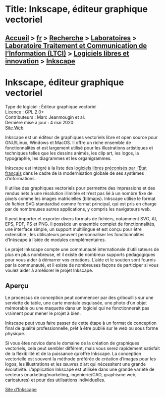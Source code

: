 # Title: Inkscape, éditeur graphique vectoriel

## [Accueil](https://www.telecom-paris.fr "https://www.telecom-paris.fr") > [fr](https://www.telecom-paris.fr/fr "fr") > [Recherche](https://www.telecom-paris.fr/fr/recherche "Recherche") > [Laboratoires](https://www.telecom-paris.fr/fr/recherche/labos "Laboratoires") > [Laboratoire Traitement et Communication de l’Information (LTCI)](https://www.telecom-paris.fr/fr/recherche/labos/traitement-information-ltci "Laboratoire Traitement et Communication de l’Information \(LTCI\)") > [Logiciels libres et innovation](https://www.telecom-paris.fr/fr/recherche/labos/traitement-information-ltci/logiciels-libres "Logiciels libres et innovation") > [Inkscape](https://www.telecom-paris.fr/fr/recherche/labos/traitement-information-ltci/logiciels-libres/inkscape)

[](https://www.telecom-paris.fr/fr/accueil)

# Inkscape, éditeur graphique vectoriel

Type de logiciel : Éditeur graphique vectoriel  
Licence : GPL 2.0+  
Contributeurs : Marc Jeanmougin et al.  
Dernière mise à jour : 4 mai 2020  
[Site Web](https://inkscape.org)

Inkscape est un éditeur de graphiques vectoriels libre et open source pour
GNU/Linux, Windows et MacOS. Il offre un riche ensemble de fonctionnalités et
est largement utilisé pour les illustrations artistiques et techniques telles
que les dessins animés, les clip art, les logos, la typographie, les
diagrammes et les organigrammes.

Inkscape est intégré à la liste des [logiciels libres préconisés par l’État
français](https://fr.wikipedia.org/wiki/Socle_interminist%C3%A9riel_de_logiciels_libres
"Socle interministériel de logiciels libres") dans le cadre de la
modernisation globale de ses systèmes d’informations.

Il utilise des graphiques vectoriels pour permettre des impressions et des
rendus nets à une résolution illimitée et n’est pas lié à un nombre fixe de
pixels comme les images matricielles (bitmaps). Inkscape utilise le format de
fichier SVG standardisé comme format principal, qui est pris en charge par de
nombreuses autres applications, y compris les navigateurs web.

Il peut importer et exporter divers formats de fichiers, notamment SVG, AI,
EPS, PDF, PS et PNG. Il possède un ensemble complet de fonctionnalités, une
interface simple, un support multilingue et est conçu pour être extensible ;
les utilisateurs peuvent personnaliser les fonctionnalités d’Inkscape à l’aide
de modules complémentaires.

Le projet Inkscape compte une communauté internationale d’utilisateurs de plus
en plus nombreuse, et il existe de nombreux supports pédagogiques pour vous
aider à démarrer vos créations. L’aide et le soutien sont fournis par la
communauté, et il existe de nombreuses façons de participer si vous voulez
aider à améliorer le projet Inkscape.

## Aperçu

Le processus de conception peut commencer par des gribouillis sur une
serviette de table, une carte mentale esquissée, une photo d’un objet
mémorable ou une maquette dans un logiciel qui ne fonctionnerait pas vraiment
pour mener le projet à bien.

Inkscape peut vous faire passer de cette étape à un format de conception final
de qualité professionnelle, prêt à être publié sur le web ou sous forme
physique.

Si vous êtes novice dans le domaine de la création de graphiques vectoriels,
cela peut sembler différent, mais vous serez rapidement satisfait de la
flexibilité et de la puissance qu’offre Inkscape. La conception vectorielle
est souvent la méthode préférée de création d’images pour les logos, les
illustrations et les œuvres d’art qui nécessitent une grande évolutivité.
L’application Inkscape est utilisée dans une grande variété de secteurs
(marketing/marketing, ingénierie/CAO, graphisme web, caricatures) et pour des
utilisations individuelles.

[Site d'Inkscape](https://inkscape.org/ "Site d'Inkscape")

